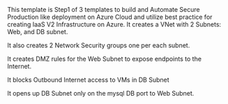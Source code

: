 <html>
<h>
This template is Step1 of 3 templates to build and Automate Secure Production like deployment on Azure Cloud and utilize best practice for creating IaaS V2 Infrastructure on Azure.

</h>
It creates a VNet with 2 Subnets:  Web, and DB subnet. 

It also creates 2 Network Security groups one per each subnet.

It creates DMZ rules for the Web Subnet to expose endpoints to the Internet. 

It blocks Outbound Internet access to VMs in  DB Subnet

It opens up DB Subnet only on the mysql DB port to Web Subnet.



</html>
